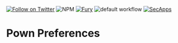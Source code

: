 [![Follow on Twitter](https://img.shields.io/twitter/follow/pownjs.svg?logo=twitter)](https://twitter.com/pownjs)
![NPM](https://img.shields.io/npm/v/@pown/preferences.svg)
[![Fury](https://img.shields.io/badge/version-2x%20Fury-red.svg)](https://github.com/pownjs/lobby)
![default workflow](https://github.com/pownjs/git/actions/workflows/default.yaml/badge.svg)
[![SecApps](https://img.shields.io/badge/credits-SecApps-black.svg)](https://secapps.com)

# Pown Preferences
